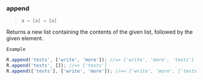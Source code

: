 ### append

> `a → [a] → [a]`

Returns a new list containing the contents of the given list, followed by the given element.

`Example`

```js
R.append('tests', ['write', 'more']); //=> ['write', 'more', 'tests']
R.append('tests', []); //=> ['tests']
R.append(['tests'], ['write', 'more']); //=> ['write', 'more', ['tests']]
```
